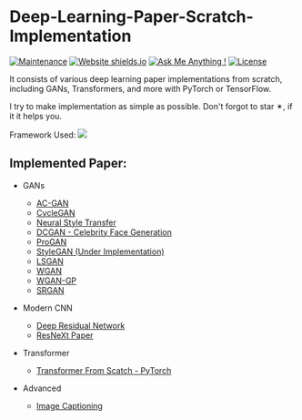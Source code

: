 # Deep-Learning-Paper-Scratch-Implementation
[![Maintenance](https://img.shields.io/badge/maintained-yes-green.svg)](https://github.com/sushant097/sushant097.github.io//commits/master)
[![Website shields.io](https://img.shields.io/badge/website-up-yellow)](https://github.com/sushant097/Handwritten-Line-Text-Recognition-using-Deep-Learning-with-Tensorflow)
[![Ask Me Anything !](https://img.shields.io/badge/ask%20me-linkedin-1abc9c.svg)](https://www.linkedin.com/in/susan-gautam/)
[![License](http://img.shields.io/:license-mit-blue.svg?style=flat-square)](http://badges.mit-license.org)

It consists of various deep learning paper implementations from scratch, including GANs, Transformers, and more with PyTorch or TensorFlow.


I try to make implementation as simple as possible.  Don't forgot to star ✴, if it it helps you.



Framework Used: ![](https://img.shields.io/badge/PyTorch-EE4C2C?style=for-the-badge&logo=PyTorch&logoColor=white)

## Implemented Paper:
* GANs
  * [AC-GAN](https://github.com/sushant097/Deep-Learning-Paper-Scratch-Implementation/tree/master/GANs/AC_GAN)
  * [CycleGAN](https://github.com/sushant097/Deep-Learning-Paper-Scratch-Implementation/tree/master/GANs/cycleGan)
  * [Neural Style Transfer](https://github.com/sushant097/Neural-Style-Transfer-Implementation)
  * [DCGAN - Celebrity Face Generation](https://github.com/sushant097/Deep-Learning-Paper-Scratch-Implementation/tree/master/GANs/DCGAN_Celebrity_Generation)
  * [ProGAN](https://github.com/sushant097/Deep-Learning-Paper-Scratch-Implementation/tree/master/GANs/ProGAN)
  * [StyleGAN (Under Implementation)](https://github.com/sushant097/Deep-Learning-Paper-Scratch-Implementation/tree/master/GANs/StyleGAN)
  * [LSGAN ](https://github.com/sushant097/Deep-Learning-Paper-Scratch-Implementation/tree/master/GANs/LSGAN)
  * [WGAN ](https://github.com/sushant097/Deep-Learning-Paper-Scratch-Implementation/tree/master/GANs/WGAN)
  * [WGAN-GP ](https://github.com/sushant097/Deep-Learning-Paper-Scratch-Implementation/tree/master/GANs/WGAN-GP)
  * [SRGAN](https://github.com/sushant097/Deep-Learning-Paper-Scratch-Implementation/tree/master/GANs/SRGAN)
  
* Modern CNN
  * [Deep Residual Network](https://github.com/sushant097/Deep-Learning-Paper-Scratch-Implementation/blob/master/Modern%20CNN/deep_residual_network.py)
  * [ResNeXt Paper](https://github.com/sushant097/Deep-Learning-Paper-Scratch-Implementation/blob/master/Modern%20CNN/resnext.py)

* Transformer
    *  [Transformer From Scatch - PyTorch](https://github.com/sushant097/Deep-Learning-Paper-Scratch-Implementation/tree/master/Tranformer_from_scratch_implementation)

* Advanced
  * [Image Captioning](https://github.com/sushant097/Deep-Learning-Paper-Scratch-Implementation/tree/master/Others-Advanced/ImageCaptioning)